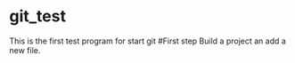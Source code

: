 # git_test
This is the first test program for start git
#First step
Build a project an add a new file.
